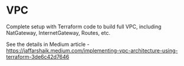 # VPC
Complete setup with Terraform code to build full VPC, including NatGateway, InternetGateway, Routes, etc.

See the details in Medium article - https://jaffarshaik.medium.com/implementing-vpc-architecture-using-terraform-3de6c42d7646

